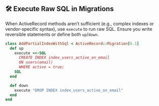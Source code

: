 ## 🛠️ Execute Raw SQL in Migrations

When ActiveRecord methods aren’t sufficient (e.g., complex indexes or vendor-specific syntax), use `execute` to run raw SQL. Ensure you write reversible statements or define both `up`/`down`.

```ruby
class AddPartialIndexWithSql < ActiveRecord::Migration[6.1]
  def up
    execute <<-SQL
      CREATE INDEX index_users_active_on_email
      ON users(email)
      WHERE active = true;
    SQL
  end

  def down
    execute "DROP INDEX index_users_active_on_email"
  end
end
```
